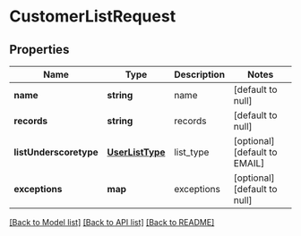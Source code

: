# CustomerListRequest

## Properties
Name | Type | Description | Notes
------------ | ------------- | ------------- | -------------
**name** | **string** | name | [default to null]
**records** | **string** | records | [default to null]
**listUnderscoretype** | [**UserListType**](UserListType.md) | list_type | [optional] [default to EMAIL]
**exceptions** | **map** | exceptions | [optional] [default to null]

[[Back to Model list]](../README.md#documentation-for-models) [[Back to API list]](../README.md#documentation-for-api-endpoints) [[Back to README]](../README.md)


